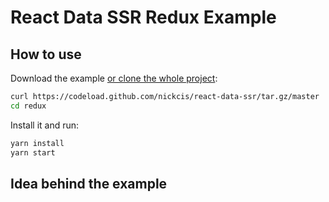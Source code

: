 # React Data SSR Redux Example

## How to use

Download the example [or clone the whole project](https://github.com/nickcis/react-data-ssr.git):

```bash
curl https://codeload.github.com/nickcis/react-data-ssr/tar.gz/master | tar -xz --strip=2 react-data-ssr-master/examples/redux
cd redux
```

Install it and run:

```bash
yarn install
yarn start
```

## Idea behind the example

